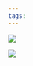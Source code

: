 ```yaml
---
tags: 
---
```




![](https://hairrrrr.gitee.io/img/1200/50.png)

![](https://hairrrrr.gitee.io/img/1200/51.png)



```cpp

```

